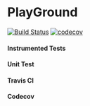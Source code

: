 # PlayGround
[![Build Status](https://travis-ci.org/nicolasmarchal/PlayGround.svg?branch=master)](https://travis-ci.org/nicolasmarchal/PlayGround) [![codecov](https://codecov.io/gh/nicolasmarchal/PlayGround/branch/master/graph/badge.svg)](https://codecov.io/gh/nicolasmarchal/PlayGround)

#### Instrumented Tests
#### Unit Test
#### Travis CI
#### Codecov
